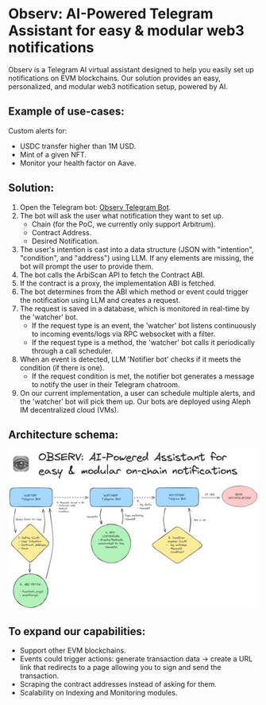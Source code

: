 # Observ: AI-Powered Telegram Assistant for easy & modular web3 notifications

Observ is a Telegram AI virtual assistant designed to help you easily set up notifications on EVM blockchains. Our solution provides an easy, personalized, and modular web3 notification setup, powered by AI.

## Example of use-cases:

Custom alerts for:
- USDC transfer higher than 1M USD.
- Mint of a given NFT.
- Monitor your health factor on Aave.

## Solution:

1. Open the Telegram bot: [Observ Telegram Bot](https://t.me/observonchainbot).
2. The bot will ask the user what notification they want to set up.
   - Chain (for the PoC, we currently only support Arbitrum).
   - Contract Address.
   - Desired Notification.
3. The user's intention is cast into a data structure (JSON with "intention", "condition", and "address") using LLM. If any elements are missing, the bot will prompt the user to provide them.
4. The bot calls the ArbiScan API to fetch the Contract ABI.
5. If the contract is a proxy, the implementation ABI is fetched.
6. The bot determines from the ABI which method or event could trigger the notification using LLM and creates a request.
7. The request is saved in a database, which is monitored in real-time by the 'watcher' bot.
   - If the request type is an event, the 'watcher' bot listens continuously to incoming events/logs via RPC websocket with a filter.
   - If the request type is a method, the 'watcher' bot calls it periodically through a call scheduler.
8. When an event is detected, LLM 'Notifier bot' checks if it meets the condition (if there is one).
   - If the request condition is met, the notifier bot generates a message to notify the user in their Telegram chatroom.
9. On our current implementation, a user can schedule multiple alerts, and the 'watcher' bot will pick them up. Our bots are deployed using Aleph IM decentralized cloud (VMs).

## Architecture schema:

![Alt text](/assets/observ-schema.png "Optional title")

## To expand our capabilities:

- Support other EVM blockchains.
- Events could trigger actions: generate transaction data -> create a URL link that redirects to a page allowing you to sign and send the transaction.
- Scraping the contract addresses instead of asking for them.
- Scalability on Indexing and Monitoring modules.
